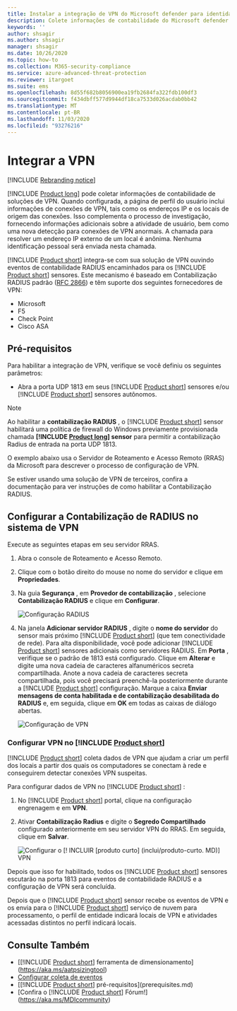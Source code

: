 ```yaml
---
title: Instalar a integração de VPN do Microsoft defender para identidade
description: Colete informações de contabilidade do Microsoft defender para identidade integrando uma VPN.
keywords: ''
author: shsagir
ms.author: shsagir
manager: shsagir
ms.date: 10/26/2020
ms.topic: how-to
ms.collection: M365-security-compliance
ms.service: azure-advanced-threat-protection
ms.reviewer: itargoet
ms.suite: ems
ms.openlocfilehash: 8d55f682b8056900ea19fb2684fa322fdb100df3
ms.sourcegitcommit: f434dbff577d9944df18ca7533d026acdab0bb42
ms.translationtype: MT
ms.contentlocale: pt-BR
ms.lasthandoff: 11/03/2020
ms.locfileid: "93276216"
---
```

# <a name="integrate-vpn"></a>Integrar a VPN

[!INCLUDE [Rebranding notice](includes/rebranding.md)]

[!INCLUDE [Product long](includes/product-long.md)] pode coletar informações de contabilidade de soluções de VPN. Quando configurada, a página de perfil do usuário inclui informações de conexões de VPN, tais como os endereços IP e os locais de origem das conexões. Isso complementa o processo de investigação, fornecendo informações adicionais sobre a atividade de usuário, bem como uma nova detecção para conexões de VPN anormais. A chamada para resolver um endereço IP externo de um local é anônima. Nenhuma identificação pessoal será enviada nesta chamada.

[!INCLUDE [Product short](includes/product-short.md)] integra-se com sua solução de VPN ouvindo eventos de contabilidade RADIUS encaminhados para os [!INCLUDE [Product short](includes/product-short.md)] sensores. Este mecanismo é baseado em Contabilização RADIUS padrão ([RFC 2866](https://tools.ietf.org/html/rfc2866)) e têm suporte dos seguintes fornecedores de VPN:

- Microsoft
- F5
- Check Point
- Cisco ASA

## <a name="prerequisites"></a>Pré-requisitos

Para habilitar a integração de VPN, verifique se você definiu os seguintes parâmetros:

- Abra a porta UDP 1813 em seus [!INCLUDE [Product short](includes/product-short.md)] sensores e/ou [!INCLUDE [Product short](includes/product-short.md)] sensores autônomos.

> [!NOTE]
> Ao habilitar a **contabilização RADIUS** , o [!INCLUDE [Product short](includes/product-short.md)] sensor habilitará uma política de firewall do Windows previamente provisionada chamada **[!INCLUDE [Product long](includes/product-long.md)] sensor** para permitir a contabilização Radius de entrada na porta UDP 1813.

O exemplo abaixo usa o Servidor de Roteamento e Acesso Remoto (RRAS) da Microsoft para descrever o processo de configuração de VPN.

Se estiver usando uma solução de VPN de terceiros, confira a documentação para ver instruções de como habilitar a Contabilização RADIUS.

## <a name="configure-radius-accounting-on-the-vpn-system"></a>Configurar a Contabilização de RADIUS no sistema de VPN

Execute as seguintes etapas em seu servidor RRAS.

1. Abra o console de Roteamento e Acesso Remoto.
1. Clique com o botão direito do mouse no nome do servidor e clique em **Propriedades**.
1. Na guia **Segurança** , em **Provedor de contabilização** , selecione **Contabilização RADIUS** e clique em **Configurar**.

    ![Configuração RADIUS](media/radius-setup.png)

1. Na janela **Adicionar servidor RADIUS** , digite o **nome do servidor** do sensor mais próximo [!INCLUDE [Product short](includes/product-short.md)] (que tem conectividade de rede). Para alta disponibilidade, você pode adicionar [!INCLUDE [Product short](includes/product-short.md)] sensores adicionais como servidores RADIUS. Em **Porta** , verifique se o padrão de 1813 está configurado. Clique em **Alterar** e digite uma nova cadeia de caracteres alfanuméricos secreta compartilhada. Anote a nova cadeia de caracteres secreta compartilhada, pois você precisará preenchê-la posteriormente durante a [!INCLUDE [Product short](includes/product-short.md)] configuração. Marque a caixa **Enviar mensagens de conta habilitada e de contabilização desabilitada do RADIUS** e, em seguida, clique em **OK** em todas as caixas de diálogo abertas.

    ![Configuração de VPN](media/vpn-set-accounting.png)

### <a name="configure-vpn-in-product-short"></a>Configurar VPN no [!INCLUDE [Product short](includes/product-short.md)]

[!INCLUDE [Product short](includes/product-short.md)] coleta dados de VPN que ajudam a criar um perfil dos locais a partir dos quais os computadores se conectam à rede e conseguirem detectar conexões VPN suspeitas.

Para configurar dados de VPN no [!INCLUDE [Product short](includes/product-short.md)] :

1. No [!INCLUDE [Product short](includes/product-short.md)] portal, clique na configuração engrenagem e em **VPN**.
1. Ativar **Contabilização Radius** e digite o **Segredo Compartilhado** configurado anteriormente em seu servidor VPN do RRAS. Em seguida, clique em **Salvar**.

    ![Configurar o [! INCLUIR [produto curto] (inclui/produto-curto. MD)] VPN](media/vpn-radius.png)

Depois que isso for habilitado, todos os [!INCLUDE [Product short](includes/product-short.md)] sensores escutarão na porta 1813 para eventos de contabilidade RADIUS e a configuração de VPN será concluída.

 Depois que o [!INCLUDE [Product short](includes/product-short.md)] sensor recebe os eventos de VPN e os envia para o [!INCLUDE [Product short](includes/product-short.md)] serviço de nuvem para processamento, o perfil de entidade indicará locais de VPN e atividades acessadas distintos no perfil indicará locais.

## <a name="see-also"></a>Consulte Também

- [[!INCLUDE [Product short](includes/product-short.md)] ferramenta de dimensionamento](https://aka.ms/aatpsizingtool)
- [Configurar coleta de eventos](configure-event-collection.md)
- [[!INCLUDE [Product short](includes/product-short.md)] pré-requisitos](prerequisites.md)
- [Confira o [!INCLUDE [Product short](includes/product-short.md)] Fórum!](https://aka.ms/MDIcommunity)

